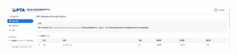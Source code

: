 ![](https://github.com/ddNTP/-/blob/master/PAT%E7%94%B2%E7%BA%A7%E9%A2%98%E8%A7%A3/%25%247U3W%240G%5DQ0F%5BVX3%25SI3%7B6.png)
